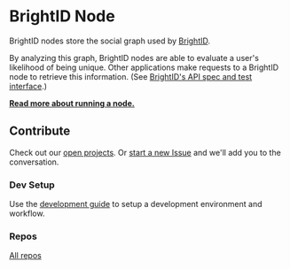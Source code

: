 # BrightID Node

BrightID nodes store the social graph used by [BrightID](https://github.com/BrightID/BrightID).

By analyzing this graph, BrightID nodes are able to evaluate a user's likelihood of being unique. Other applications make requests to a BrightID node to retrieve this information.  (See [BrightID's API spec and test interface](https://app.swaggerhub.com/apis/brightid/brightid/1.0.0#/default/).)

__[Read more about running a node.](node.md)__

## Contribute

Check out our [open projects](https://github.com/BrightID/BrightID-Node/projects).  Or [start a new Issue](https://github.com/BrightID/BrightID-Node/issues) and we'll add you to the conversation.

### Dev Setup

Use the [development guide](https://github.com/BrightID/BrightID-Node/wiki/Development-Guide) to setup a development environment and workflow.

### Repos
[All repos](https://github.com/BrightID)
